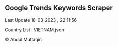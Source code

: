 

## Google Trends Keywords Scraper 
 
Last Update 18-03-2023 , 22:11:56

Country List :
VIETNAM.json



© Abdul Muttaqin 
